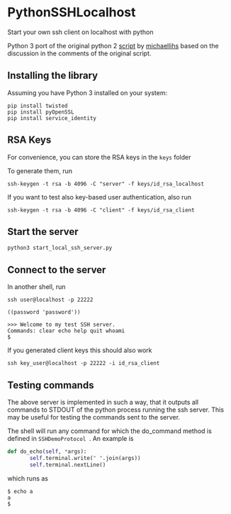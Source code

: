 # PythonSSHLocalhost

 Start your own ssh client on localhost with python


Python 3 port of the original python 2 [script](https://gist.github.com/michaellihs/d2070d7a6d3bb65be18c) by [michaellihs](https://gist.github.com/michaellihs) based on the discussion in the comments of the original script.

## Installing the library

Assuming you have Python 3 installed on your system:

```` shell
pip install twisted
pip install pyOpenSSL
pip install service_identity
````

## RSA Keys

For convenience, you can store the RSA keys in the `keys` folder

To generate them, run 

```` shell
ssh-keygen -t rsa -b 4096 -C "server" -f keys/id_rsa_localhost
````

If you want to test also key-based user authentication, also run 

```` shell
ssh-keygen -t rsa -b 4096 -C "client" -f keys/id_rsa_client
````

## Start the server

```` shell
python3 start_local_ssh_server.py
````

## Connect to the server

In another shell, run

```` shell
ssh user@localhost -p 22222
 
((password 'password'))
 
>>> Welcome to my test SSH server.
Commands: clear echo help quit whoami
$
````

If you generated client keys this should also work 
 
 ```` shell
ssh key_user@localhost -p 22222 -i id_rsa_client
````

## Testing commands

The above server is implemented in such a way, that it outputs all commands to STDOUT of the python process running the ssh server. This may be useful for testing the commands sent to the server.

The shell will run any command for which the do_command method is defined in  `SSHDemoProtocol `. An example is 

 ```` python
def do_echo(self, *args):
        self.terminal.write(" ".join(args))
        self.terminal.nextLine()
````

which runs as

 ```` shell
$ echo a
a
$ 
````
